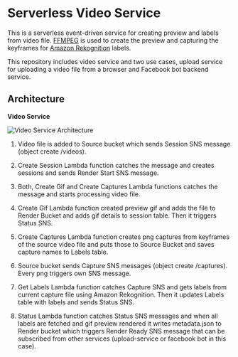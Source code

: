 # Serverless Video Service

This is a serverless event-driven service for creating preview and labels from video file. [FFMPEG](https://ffmpeg.org/) is used to create the preview and capturing the keyframes for [Amazon Rekognition](https://aws.amazon.com/rekognition/) labels. 

This repository includes video service and two use cases, upload service for uploading a video file from a browser and Facebook bot backend service.

## Architecture

**Video Service**

![Video Service Architecture](https://raw.githubusercontent.com/laardee/video-service/master/images/video-service.png)

1. Video file is added to Source bucket which sends Session SNS message (object create /videos).

2. Create Session Lambda function catches the message and creates sessions and sends Render Start SNS message.

3. Both, Create Gif and Create Captures Lambda functions catches the message and starts processing video file.

4. Create Gif Lambda function created preview gif and adds the file to Render Bucket and adds gif details to session table. Then it triggers Status SNS.

5. Create Captures Lambda function creates png captures from keyframes of the source video file and puts those to Source Bucket and saves capture names to Labels table.

6. Source bucket sends Capture SNS messages (object create /captures). Every png triggers own SNS message.

7. Get Labels Lambda function catches Capture SNS and gets labels from current capture file using Amazon Rekognition. Then it updates Labels table with labels and sends Status SNS.

8. Status Lambda function catches Status SNS messages and when all labels are fetched and gif preview rendered it writes metadata.json to Render bucket which triggers Render Ready SNS message that can be subscribed from other services (upload-service or facebook bot in this case).
